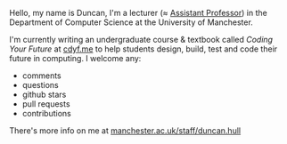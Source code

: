 Hello, my name is Duncan, I'm a lecturer (≈ [Assistant Professor](https://en.wikipedia.org/wiki/Assistant_professor)) in the Department of Computer Science at the University of Manchester. 

I'm currently writing an undergraduate course & textbook called *Coding Your Future* at [cdyf.me](https://www.cdyf.me/) to help students design, build, test and code their future in computing. I welcome any: 

* comments
* questions
* github stars 
* pull requests
* contributions

There's more info on me at [manchester.ac.uk/staff/duncan.hull](https://personalpages.manchester.ac.uk/staff/duncan.hull/)
